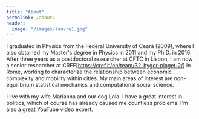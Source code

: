 ```yaml
---
title: "About"
permalink: /about/
header:
  image: "/images/louvre1.jpg"
---
```


I graduated in Physics from the Federal University of Ceará (2009), where I also obtained my Master's degree in Physics in 2011 and my Ph.D. in 2016. After three years as a postdoctoral researcher at CFTC in Lisbon, I am now a senior researcher at CREF[https://cref.it/en/team/32-hygor-piaget-2/] in Rome, working to characterize the relationship between economic complexity and mobility within cities. My main areas of interest are non-equilibrium statistical mechanics and computational social science. 

<!--studying the collective dynamics of cells on substrates. My main areas of interest are non-equilibrium statistical mechanics and computational social science. -->

<!--currently an Assistant Professor and Director of Research and Innovation at the Federal Institute of Ceará on the [Acaraú](http://www.ifce.edu.br/acarau) campus. My main areas of interest are Statistical Mechanics and Computational Social Science. 
I am currently investigating the impact of money invested on political campaigns by the candidates on the final result of the election.-->
<!--relation between crimes and mobility in big cities and the financial resources  -->

I live with my wife Marianna and our dog Lola. I have a great interest in politics, which of course has already caused me 
countless problems. I'm also a great YouTube video expert.
<!--, and a compulsive procrastinator in treatment.-->
